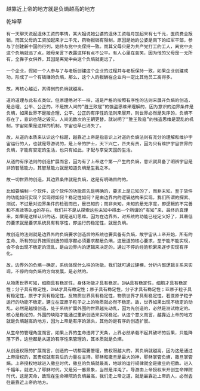 越靠近上帝的地方就是负熵越高的地方

乾坤草


    有一天聊天说起退休工资的事情，某大姐说她公婆的退休工资每月加起来有七千元，医药费全报销。而其父母的工资加起来才二千元，药物报销有限制。原因是她的公婆是南下的红军干部，参与了创建新中国的行列，始终与党中央保持一致。而其父母只是为共产党打工的工人，离党中央这个负熵就远了点，她母亲言下表露这样有点不公平。有人心里在苦笑，因为他的父母是一无所有，全靠子女供养，其因是离党中央这个负熵就更远了。

    一个企业，假如一个人参与了与老板创建这个企业的过程并与老板保持一致，如果企业创建成功，形成了一个有钱赚的负熵，那么，这个人的报酬在企业内一定比其他员工高得多。

    故，离核心越近，其得到的负熵就越高。

    道的道理与此有点类似，但原理绝对不一样，道是严格的按照有序性的法则来展开负熵的创造，是合理、公平、公正的。不是按人间的“胜王败寇”的强盗思维来理解的，因为意识的边界条件是负熵，如果世界不是按合理、公平、公正的有序性的法则来展开，则世界必然是失序的，负熵不存在了，意识也随之毁灭。人间无数次的王朝更替，就说明了“胜王败寇”的强盗思维是混乱的机制，宇宙如果是这样的机制，宇宙也早已消失了。

    故，从道的本质来认识这个标题，越靠近上帝是指意识上对道的负熵法则有充分的理解和维护宇宙运行的人，也就是导游说的，是上帝的护士，天下兴亡，匹夫有责，因为只有维护宇宙世界的负熵，才能有安定的生活，也只有如此，才配与享受天国的生活。

    从道的有序法则的创造扩展而言，因为有了上帝这个第一产生的负熵，意识就具备了明辨宇宙是非的智慧能力，其智慧能力就是知道负熵是生我之本。

    故一切世界的创造，其边界条件就是负熵，这是有明确目的的。

    比如要编制一个软件，这个软件的功能首先是明确的，要求上是已知的了，而非未知。至于软件的功能如何实现？实现得如何？稳定性如何？是由边界内的逻辑结构来实现，我们所谓的探索、测试，不过是对边界条件的检验而已，是已知的；而非未知，未知的是无序度，即逻辑的不完善和不高效等Bug的存在。我们并不是从探索这些未知中得出一个所谓的“有知”来，最终的真理来，如果是这样认识的话，就是迷幻思维。因为在边界外，对系统的功能已经定义好了，其最低的要求就是要求系统具有有序性，即运行的稳定性，就是负熵。

    故创造的法则就是边界外的负熵要求创造后的系统也要具备有负熵，故宇宙从上帝开始，所有的生命、所有的世界按照创造的顺序都必须要求都是负熵，这是道的核心要求，至于能不能实现，会不会出现不稳定的混乱，是由边界内的逻辑来决定的，通过不停的经验积累来逐步实现有序化。

    故，边界外的负熵一确定，系统体现什么样的功能，我们就可通过建模，分析内部逻辑关系来实现，不停的向负熵的方向发展，是必然的。

    从物质世界可知，细胞具有稳定性，身体功能才具有稳定。DNA具有稳定性，细胞才具有稳定性；分子具有稳定性，DNA才具有稳定性；原子具有稳定性，分子才具有稳定性；亚原子粒子具有稳定性，原子才具有稳定性。反物质世界具有稳定性，物质世界才具有稳定性。若亚原子粒子运行的功能不稳定，建立在亚原子粒子之上的物质就必然不稳定。故，世界如果出现不稳定的动乱，必然是越慢创造，处于系统扩展外围的世界越先动乱，因为先创造的，必然是测试稳定的。核心是稳定的，外围的缺陷才能通过重新创造来实现稳定。从这个意义而言，越靠近上帝的地方就是负熵越高的地方，因为上帝是有序的源头，其他的是有序的创造扩展。

    从生命的管理角度而言，如果上界的生命违背了天条，上界必然承载不起其破坏的后果，只能降落下界，这些都是从道的有序性来管理的，其本质就是负熵。

    从创造权限的扩展而言，创造的一切都需要管理，故权限越大的，其负熵就越高，因为这是通过上帝授权的，其责权就有背后的力量在支持。耶稣和撒旦是最大的神，耶稣掌管负熵，撒旦掌管熵。上帝授权地球进入撒旦时代，撒旦的负熵就最高，地球的运行规律就全是撒旦的招数。进入千福年，就进入了耶稣时代，又是另一番景象，当然是浑沌了。导游由上帝授权来开创生命禅院时代，这是天命，故现在生命禅院的负熵最高，我们走上帝之道，就是最靠近上帝的人，必然去往最靠近上帝的地方。



